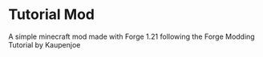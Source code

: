 # Tutorial Mod

A simple minecraft mod made with Forge 1.21 following the Forge Modding Tutorial by Kaupenjoe